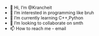 - 👋 Hi, I’m @Krancheit
- 👀 I’m interested in programming like bruh
- 🌱 I’m currently learning C++,Python
- 💞️ I’m looking to collaborate on smth
- 📫 How to reach me - email

<!---
Krancheit/Krancheit is a ✨ special ✨ repository because its `README.md` (this file) appears on your GitHub profile.
You can click the Preview link to take a look at your changes.
--->
